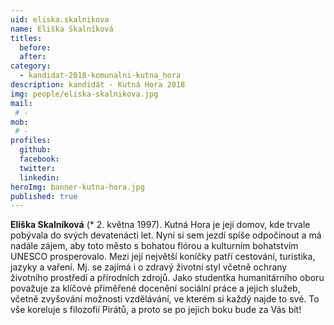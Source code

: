 ```yaml
---
uid: eliska.skalnikova
name: Eliška Skalníková
titles: 
  before: 
  after: 
category:
  - kandidat-2018-komunalni-kutna_hora
description: kandidát - Kutná Hora 2018
img: people/eliska-skalnikova.jpg
mail:
 # - 
mob:
 # -
profiles:
  github:
  facebook: 
  twitter:
  linkedin:
heroImg: banner-kutna-hora.jpg
published: true
---
```


**Eliška Skalníková** (* 2. května 1997). Kutná Hora je její domov, kde trvale pobývala do svých devatenácti let. Nyní si sem jezdí spíše odpočinout a má nadále zájem, aby toto město s bohatou flórou a kulturním bohatstvím UNESCO prosperovalo. Mezi její největší koníčky patří cestování, turistika, jazyky a vaření. Mj. se zajímá i o zdravý životní styl včetně ochrany životního prostředí a přírodních zdrojů. Jako studentka humanitárního oboru považuje za klíčové přiměřené docenění sociální práce a jejich služeb, včetně zvyšování možnosti vzdělávání, ve kterém si každý najde to své. To vše koreluje s filozofií Pirátů, a proto se po jejich boku bude za Vás bít!

